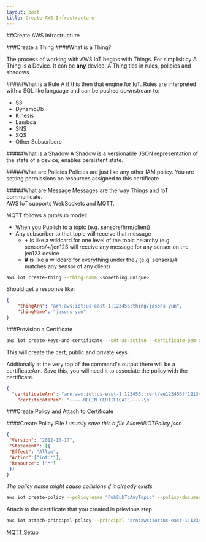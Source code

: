 ```yaml
---
layout: post
title: Create AWS Infrastructure
---
```


##Create AWS Infrastructure

###Create a Thing
####What is a Thing?

The process of working with AWS IoT begins with Things.  For simplisiticy A Thing is a Device.  It can be **any** device!  A Thing ties in rules, policies and shadows.

#####What is a Rule
A if this then that engine for IoT.  Rules are interpreted with a SQL like language and can be pushed downstream to:
* S3
* DynamoDb
* Kinesis
* Lambda
* SNS
* SQS
* Other Subscribers


#####What is a Shadow
A Shadow is a versionable JSON representation of the state of a device; enables persistent state.  

#####What are Policies
Policies are just like any other IAM policy.  You are setting permissions on resources assigned to this certificate

#####What are Message
Messages are the way Things and IoT communicate.  
AWS IoT supports WebSockets and MQTT.

MQTT follows a pub/sub model:
* When you Publish to a topic (e.g. sensors/hrm/client)
* Any subscriber to that topic will receive that message
  * __+__ is like a wildcard for one level of the topic heiarchy (e.g. sensors/+/jen123 will receive any message for any sensor on the jen123 device
  * __#__ is like a wildcard for everything under the / (e.g. sensors/# matches any sensor of any client) 

```bash
aws iot create-thing --thing-name <something unique>
```

Should get a response like:
```json
{
    "thingArn": "arn:aws:iot:us-east-1:123456:thing/jasons-yun",
    "thingName": "jasons-yun"
}
```

###Provision a Certificate
```bash
aws iot create-keys-and-certificate --set-as-active --certificate-pem-outfile cert.pem --public-key-outfile publicKey.pem --private-key-outfile privateKey.pem
```

This will create the cert, public and private keys.

Addtionally at the very top of the command's output there will be a certificateArn.  Save this, you will need it to associate the policy with the certificate.

```json
{
  "certificateArn": "arn:aws:iot:us-east-1:123456t:cert/ee123456ff121341241212",
    "certificatePem": "-----BEGIN CERTIFICATE-----\n
```


###Create Policy and Attach to Certificate

####Create Policy File
_I usually save this a file *AllowAllIOTPolicy.json*_

```json
{
 "Version": "2012-10-17",
 "Statement": [{
 "Effect": "Allow",
 "Action":["iot:*"],
 "Resource": ["*"]
 }]
}
```

_The policy name might cause collisions if it already exists_ 
```bash
aws iot create-policy --policy-name "PubSubToAnyTopic" --policy-document file://AllowAllIOTPolicy.json
```

Attach to the certificate that you created in prievious  step

```bash
aws iot attach-principal-policy --principal "arn:aws:iot:us-east-1:123456t:cert/ee123456ff121341241212"  --policy-name "PubSubToAnyTopic"
```

[MQTT Setup](quiver:///notes/2E385283-7834-4225-9299-DDF9BE615C17)
